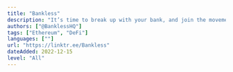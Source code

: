 ```yaml
---
title: "Bankless"
description: "It’s time to break up with your bank, and join the movement for sovereign finance."
authors: ["@BanklessHQ"]
tags: ["Ethereum", "DeFi"]
languages: [""]
url: "https://linktr.ee/Bankless"
dateAdded: 2022-12-15
level: "All"
---
```

